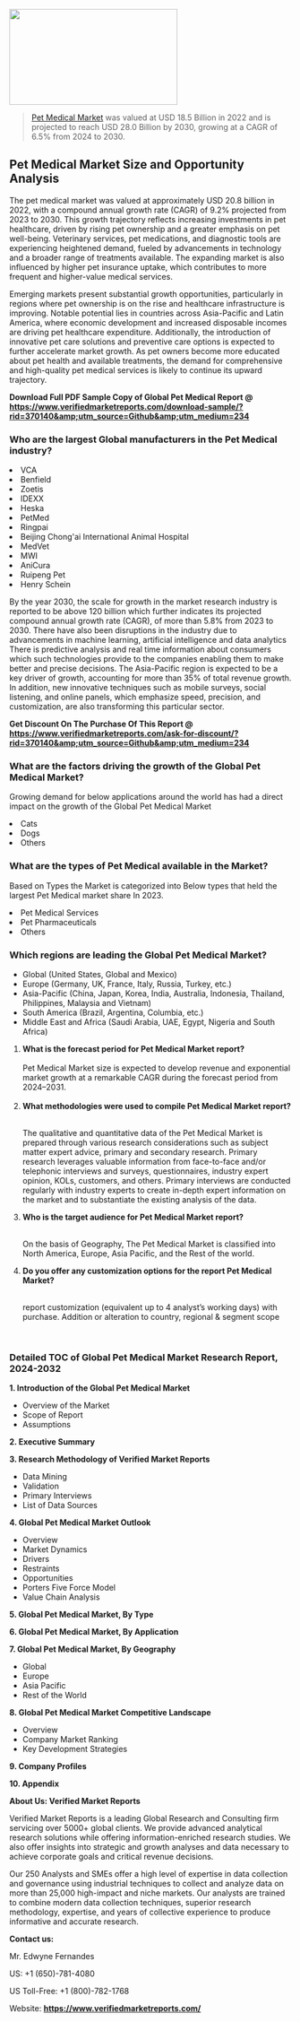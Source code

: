 
<img src="https://ffe5etoiles.com/wp-content/uploads/2024/12/MST1-300x171.png" alt="" width="300" height="171" class="alignnone size-medium wp-image-20088" /><blockquote><p><p><a href="https://www.verifiedmarketreports.com/download-sample/?rid=370140&utm_source=Github&utm_medium=234" target="_blank">Pet Medical Market</a> was valued at USD 18.5 Billion in 2022 and is projected to reach USD 28.0 Billion by 2030, growing at a CAGR of 6.5% from 2024 to 2030.</p></blockquote><p><h2>Pet Medical Market Size and Opportunity Analysis</h2><p>The pet medical market was valued at approximately USD 20.8 billion in 2022, with a compound annual growth rate (CAGR) of 9.2% projected from 2023 to 2030. This growth trajectory reflects increasing investments in pet healthcare, driven by rising pet ownership and a greater emphasis on pet well-being. Veterinary services, pet medications, and diagnostic tools are experiencing heightened demand, fueled by advancements in technology and a broader range of treatments available. The expanding market is also influenced by higher pet insurance uptake, which contributes to more frequent and higher-value medical services.</p><p>Emerging markets present substantial growth opportunities, particularly in regions where pet ownership is on the rise and healthcare infrastructure is improving. Notable potential lies in countries across Asia-Pacific and Latin America, where economic development and increased disposable incomes are driving pet healthcare expenditure. Additionally, the introduction of innovative pet care solutions and preventive care options is expected to further accelerate market growth. As pet owners become more educated about pet health and available treatments, the demand for comprehensive and high-quality pet medical services is likely to continue its upward trajectory.</p></p><p class=""><strong>Download Full PDF Sample Copy of Global Pet Medical Report @ <a href="https://www.verifiedmarketreports.com/download-sample/?rid=370140&amp;utm_source=Github&amp;utm_medium=234" target="_blank">https://www.verifiedmarketreports.com/download-sample/?rid=370140&amp;utm_source=Github&amp;utm_medium=234</a></strong></p><h3 id="" class="">Who are the largest Global manufacturers in the Pet Medical industry?</h3><p><li>VCA</li><li> Benfield</li><li> Zoetis</li><li> IDEXX</li><li> Heska</li><li> PetMed</li><li> Ringpai</li><li> Beijing Chong'ai International Animal Hospital</li><li> MedVet</li><li> MWI</li><li> AniCura</li><li> Ruipeng Pet</li><li> Henry Schein</li></p><div class=""><div class="" dir="" data-message-author-role="" data-message-id="" data-message-model-slug=""><div class=""><div class=""><div class=""><div class="" dir="" data-message-author-role="" data-message-id="" data-message-model-slug=""><div class=""><div class=""><p>By the year 2030, the scale for growth in the market research industry is reported to be above 120 billion which further indicates its projected compound annual growth rate (CAGR), of more than 5.8% from 2023 to 2030. There have also been disruptions in the industry due to advancements in machine learning, artificial intelligence and data analytics There is predictive analysis and real time information about consumers which such technologies provide to the companies enabling them to make better and precise decisions. The Asia-Pacific region is expected to be a key driver of growth, accounting for more than 35% of total revenue growth. In addition, new innovative techniques such as mobile surveys, social listening, and online panels, which emphasize speed, precision, and customization, are also transforming this particular sector.</p><p><strong>Get Discount On The Purchase Of This Report @&nbsp; <a href="https://www.verifiedmarketreports.com/ask-for-discount/?rid=370140&amp;utm_source=Github&amp;utm_medium=234" target="_blank">https://www.verifiedmarketreports.com/ask-for-discount/?rid=370140&amp;utm_source=Github&amp;utm_medium=234</a></strong></p></div></div></div></div></div></div></div></div><h3 id="" class="">What are the factors driving the growth of the Global Pet Medical Market?</h3><p id="" class="">Growing demand for below applications around the world has had a direct impact on the growth of the Global Pet Medical Market</p><p id="" class=""><li>Cats</li><li> Dogs</li><li> Others</li></p><h3 id="" class="">What are the types of Pet Medical available in the Market?</h3><p id="" class="">Based on Types the Market is categorized into Below types that held the largest Pet Medical market share In 2023.</p><p id="" class=""><li>Pet Medical Services</li><li> Pet Pharmaceuticals</li><li> Others</li></p><h3 id="" class="">Which regions are leading the Global Pet Medical Market?</h3><ul><li>Global (United States, Global and Mexico)</li><li>Europe (Germany, UK, France, Italy, Russia, Turkey, etc.)</li><li>Asia-Pacific (China, Japan, Korea, India, Australia, Indonesia, Thailand, Philippines, Malaysia and Vietnam)</li><li>South America (Brazil, Argentina, Columbia, etc.)</li><li>Middle East and Africa (Saudi Arabia, UAE, Egypt, Nigeria and South Africa)</li></ul><p><ol><li><strong>What is the forecast period for Pet Medical Market report?<br /></strong><br /><span data-sheets-root="1" data-sheets-value="{&quot;1&quot;:2,&quot;2&quot;:&quot;XXXX size is expected to develop revenue and exponential market growth at a remarkable CAGR during the forecast period from 2024&ndash;2030.&quot;}" data-sheets-userformat="{&quot;2&quot;:12674,&quot;4&quot;:{&quot;1&quot;:2,&quot;2&quot;:16776960},&quot;10&quot;:2,&quot;11&quot;:0,&quot;15&quot;:&quot;Arial&quot;,&quot;16&quot;:12}">Pet Medical Market size is expected to develop revenue and exponential market growth at a remarkable CAGR during the forecast period from 2024&ndash;2031.</span><br /><br /></li><li><strong>What methodologies were used to compile Pet Medical Market report?<br /><br /></strong><p>The qualitative and quantitative data of the&nbsp;Pet Medical Market is prepared through various research considerations such as subject matter expert advice, primary and secondary research. Primary research leverages valuable information from face-to-face and/or telephonic interviews and surveys, questionnaires, industry expert opinion, KOLs, customers, and others. Primary interviews are conducted regularly with industry experts to create in-depth expert information on the market and to substantiate the existing analysis of the data.&nbsp;</p></li><li><strong>Who is the target audience for Pet Medical Market report?<br /><br /></strong><p>On the basis of Geography, The&nbsp;Pet Medical Market is classified into North America, Europe, Asia Pacific, and the Rest of the world.</p></li><li><strong>Do you offer any customization options for the report Pet Medical Market?<br /><br /></strong><p>report customization (equivalent up to 4 analyst&rsquo;s working days) with purchase. Addition or alteration to country, regional &amp; segment scope</p><p>&nbsp;</p></li></ol></p><h3 id="" class="">Detailed TOC of Global Pet Medical Market Research Report, 2024-2032</h3><p id="" class=""><strong>1. Introduction of the Global Pet Medical Market</strong></p><ul><li>Overview of the Market</li><li>Scope of Report</li><li>Assumptions</li></ul><p id="" class=""><strong>2. Executive Summary</strong></p><p id="" class=""><strong>3. Research Methodology of&nbsp;Verified Market Reports</strong></p><ul><li>Data Mining</li><li>Validation</li><li>Primary Interviews</li><li>List of Data Sources</li></ul><p id="" class=""><strong>4. Global Pet Medical Market Outlook</strong></p><ul><li>Overview</li><li>Market Dynamics</li><li>Drivers</li><li>Restraints</li><li>Opportunities</li><li>Porters Five Force Model</li><li>Value Chain Analysis</li></ul><p id="" class=""><strong>5. Global Pet Medical Market, By&nbsp;Type</strong></p><p id="" class=""><strong>6. Global Pet Medical Market, By Application</strong></p><p id="" class=""><strong>7. Global Pet Medical Market, By Geography</strong></p><ul><li>Global</li><li>Europe</li><li>Asia Pacific</li><li>Rest of the World</li></ul><p id="" class=""><strong>8. Global Pet Medical Market Competitive Landscape</strong></p><ul><li>Overview</li><li>Company Market Ranking</li><li>Key Development Strategies</li></ul><p id="" class=""><strong>9. Company Profiles</strong></p><p id="" class=""><strong>10. Appendix</strong></p><p id="" class=""><strong>About Us: Verified Market Reports</strong></p><p id="" class="">Verified Market Reports is a leading Global Research and Consulting firm servicing over 5000+ global clients. We provide advanced analytical research solutions while offering information-enriched research studies. We also offer insights into strategic and growth analyses and data necessary to achieve corporate goals and critical revenue decisions.</p><p id="" class="">Our 250 Analysts and SMEs offer a high level of expertise in data collection and governance using industrial techniques to collect and analyze data on more than 25,000 high-impact and niche markets. Our analysts are trained to combine modern data collection techniques, superior research methodology, expertise, and years of collective experience to produce informative and accurate research.</p><p id="" class=""><strong>Contact us:</strong></p><p id="" class="">Mr. Edwyne Fernandes</p><p id="" class="">US: +1 (650)-781-4080</p><p id="" class="">US Toll-Free: +1 (800)-782-1768</p><p id="" class="">Website: <a target="" data-test-app-aware-link=""><strong>https://www.verifiedmarketreports.com/</strong></a></p>
